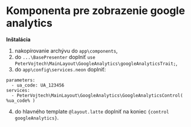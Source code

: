 # Komponenta pre zobrazenie google analytics

**Inštalácia**

1. nakopírovanie archývu do `app\components`,
2. do `...\BasePresenter` doplniť `use PeterVojtech\MainLayout\GoogleAnalytics\googleAnalyticsTrait;`,
3. do `app\config\services.neon` doplniť:

```neon
parameters:
  - ua_code: UA_123456
services:
  - PeterVojtech\MainLayout\GoogleAnalytics\GoogleAnalyticsControl( %ua_code% )

```

4. do hlavného template `@layout.latte` doplniť na koniec `{control googleAnalytics}`.
